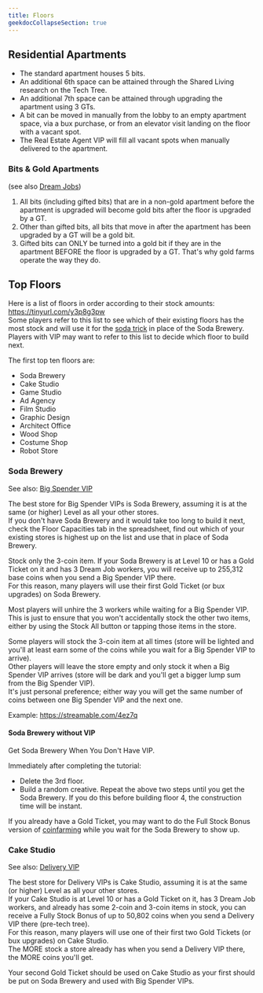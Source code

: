 ```yaml
---
title: Floors
geekdocCollapseSection: true
---
```


## Residential Apartments

* The standard apartment houses 5 bits.
* An additional 6th space can be attained through the Shared Living research on the Tech Tree.
* An additional 7th space can be attained through upgrading the apartment using 3 GTs.
* A bit can be moved in manually from the lobby to an empty apartment space, via a bux purchase, or from an elevator visit landing on the floor with a vacant spot.
* The Real Estate Agent VIP will fill all vacant spots when manually delivered to the apartment.

### Bits & Gold Apartments

(see also [Dream Jobs](/informations/#dream-jobs-vs-gold-bits))

1. All bits (including gifted bits) that are in a non-gold apartment before the apartment is upgraded will become gold bits after the floor is upgraded by a GT.
2. Other than gifted bits, all bits that move in after the apartment has been upgraded by a GT will be a gold bit.
3. Gifted bits can ONLY be turned into a gold bit if they are in the apartment BEFORE the floor is upgraded by a GT. That's why gold farms operate the way they do.

## Top Floors

Here is a list of floors in order according to their stock amounts: <https://tinyurl.com/y3p8g3pw>  
Some players refer to this list to see which of their existing floors has the most stock and will use it for the [soda trick](/floors#soda-brewery) in place of the Soda Brewery.  
Players with VIP may want to refer to this list to decide which floor to build next.

The first top ten floors are:

* Soda Brewery
* Cake Studio
* Game Studio
* Ad Agency
* Film Studio
* Graphic Design
* Architect Office
* Wood Shop
* Costume Shop
* Robot Store

### Soda Brewery

See also: [Big Spender VIP](/vips#big-spender-vip)

The best store for Big Spender VIPs is Soda Brewery, assuming it is at the same (or higher) Level as all your other stores.  
If you don't have Soda Brewery and it would take too long to build it next, check the Floor Capacities tab in the spreadsheet, find out which of your existing stores is highest up on the list and use that in place of Soda Brewery.

Stock only the 3-coin item. If your Soda Brewery is at Level 10 or has a Gold Ticket on it and has 3 Dream Job workers, you will receive up to 255,312 base coins when you send a Big Spender VIP there.  
For this reason, many players will use their first Gold Ticket (or bux upgrades) on Soda Brewery.

Most players will unhire the 3 workers while waiting for a Big Spender VIP.  
This is just to ensure that you won't accidentally stock the other two items, either by using the Stock All button or tapping those items in the store.

Some players will stock the 3-coin item at all times (store will be lighted and you'll at least earn some of the coins while you wait for a Big Spender VIP to arrive).  
Other players will leave the store empty and only stock it when a Big Spender VIP arrives (store will be dark and you'll get a bigger lump sum from the Big Spender VIP).  
It's just personal preference; either way you will get the same number of coins between one Big Spender VIP and the next one.

Example: <https://streamable.com/4ez7q>

#### Soda Brewery without VIP

Get Soda Brewery When You Don't Have VIP.

Immediately after completing the tutorial:

* Delete the 3rd floor.
* Build a random creative.
Repeat the above two steps until you get the Soda Brewery. If you do this before building floor 4, the construction time will be instant.

If you already have a Gold Ticket, you may want to do the Full Stock Bonus version of [coinfarming](/coins#coin-farming) while you wait for the Soda Brewery to show up.

### Cake Studio

See also: [Delivery VIP](/vips#delivery-vip)

The best store for Delivery VIPs is Cake Studio, assuming it is at the same (or higher) Level as all your other stores.  
If your Cake Studio is at Level 10 or has a Gold Ticket on it, has 3 Dream Job workers, and already has some 2-coin and 3-coin items in stock, you can receive a Fully Stock Bonus of up to 50,802 coins when you send a Delivery VIP there (pre-tech tree).  
For this reason, many players will use one of their first two Gold Tickets (or bux upgrades) on Cake Studio.  
The MORE stock a store already has when you send a Delivery VIP there, the MORE coins you'll get.

Your second Gold Ticket should be used on Cake Studio as your first should be put on Soda Brewery and used with Big Spender VIPs.
